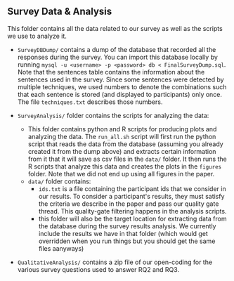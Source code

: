 ## Survey Data & Analysis

This folder contains all the data related to our survey as well as the scripts we use to analyze it.

* `SurveyDBDump/` contains a dump of the database that recorded all the responses during the survey. You can import this database locally by running `mysql -u <username> -p <password> db < FinalSurveyDump.sql`. Note that the sentences table contains the information about the sentences used in the survey. Since some sentences were detected by multiple techniques, we used numbers to denote the combinations such that each sentence is stored (and displayed to participants) only once. The file `techniques.txt` describes those numbers.

* `SurveyAnalysis/` folder contains the scripts for analyzing the data:
	* This folder contains python and R scripts for producing plots and analyzing the data. The `run_all.sh` script will first run the python script that reads the data from the database (assuming you already created it from the dump above) and extracts certain information from it that it will save as csv files in the `data/` folder. It then runs the R scripts that analyze this data and creates the plots in the `figures` folder. Note that we did not end up using all figures in the paper.
	* `data/` folder contains: 
		* `ids.txt` is a file containing the participant ids that we consider in our results. To consider a participant's results, they must satisfy the criteria we describe in the paper and pass our quality gate thread. This quality-gate filtering happens in the analysis scripts.
		* this folder will also be the target location for extracting data from the database during the survey results analysis. We currently include the results we have in that folder (which would get overridden when you run things but you should get the same files aanyways)	

* `QualitativeAnalysis/` contains a zip file of our open-coding for the various survey questions used to answer RQ2 and RQ3.
